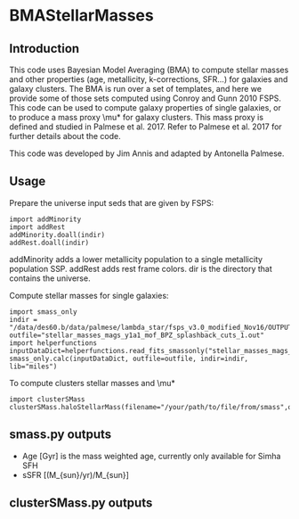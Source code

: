 # BMAStellarMasses

## Introduction
This code uses Bayesian Model Averaging (BMA) to compute stellar masses and other properties (age, metallicity, k-corrections, SFR...) for galaxies and galaxy clusters. The BMA is run over a set of templates, and here we provide some of those sets computed using Conroy and Gunn 2010 FSPS.
This code can be used to compute galaxy properties of single galaxies, or to produce a mass proxy \mu* for galaxy clusters. This mass proxy is defined and studied in Palmese et al. 2017. Refer to Palmese et al. 2017 for further details about the code. 

This code was developed by Jim Annis and adapted by Antonella Palmese.

## Usage
Prepare the universe input seds that are given by FSPS:
```
import addMinority
import addRest
addMinority.doall(indir)
addRest.doall(indir)
```
addMinority adds a lower metallicity population to a single metallicity population SSP. addRest adds rest frame colors.
dir is the directory that contains the universe.

Compute stellar masses for single galaxies:
```
import smass_only
indir = "/data/des60.b/data/palmese/lambda_star/fsps_v3.0_modified_Nov16/OUTPUTS/simha_miles_Nov2016/"
outfile="stellar_masses_mags_y1a1_mof_BPZ_splashback_cuts_1.out"
import helperfunctions
inputDataDict=helperfunctions.read_fits_smassonly("stellar_masses_mags_y1a1_mof_BPZ_splashback_cuts_1.fits")
smass_only.calc(inputDataDict, outfile=outfile, indir=indir, lib="miles")
```

To compute clusters stellar masses and \mu*
```
import clusterSMass
clusterSMass.haloStellarMass(filename="/your/path/to/file/from/smass",outfile="/your/path/to/output")
```


## smass.py outputs
* Age [Gyr] is the mass weighted age, currently only available for Simha SFH
* sSFR [(M_{sun}/yr)/M_{sun}]

## clusterSMass.py outputs
